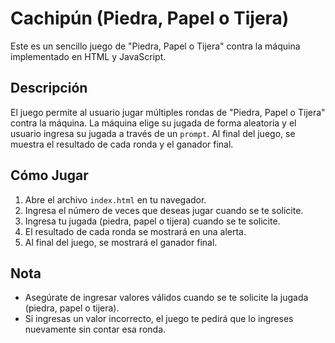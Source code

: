 # Cachipún (Piedra, Papel o Tijera)

Este es un sencillo juego de "Piedra, Papel o Tijera" contra la máquina implementado en HTML y JavaScript.

## Descripción

El juego permite al usuario jugar múltiples rondas de "Piedra, Papel o Tijera" contra la máquina. 
La máquina elige su jugada de forma aleatoria y el usuario ingresa su jugada a través de un `prompt`. 
Al final del juego, se muestra el resultado de cada ronda y el ganador final.

## Cómo Jugar

1. Abre el archivo `index.html` en tu navegador.
2. Ingresa el número de veces que deseas jugar cuando se te solicite.
3. Ingresa tu jugada (piedra, papel o tijera) cuando se te solicite.
4. El resultado de cada ronda se mostrará en una alerta.
5. Al final del juego, se mostrará el ganador final.

## Nota
- Asegúrate de ingresar valores válidos cuando se te solicite la jugada (piedra, papel o tijera).
- Si ingresas un valor incorrecto, el juego te pedirá que lo ingreses nuevamente sin contar esa ronda.
